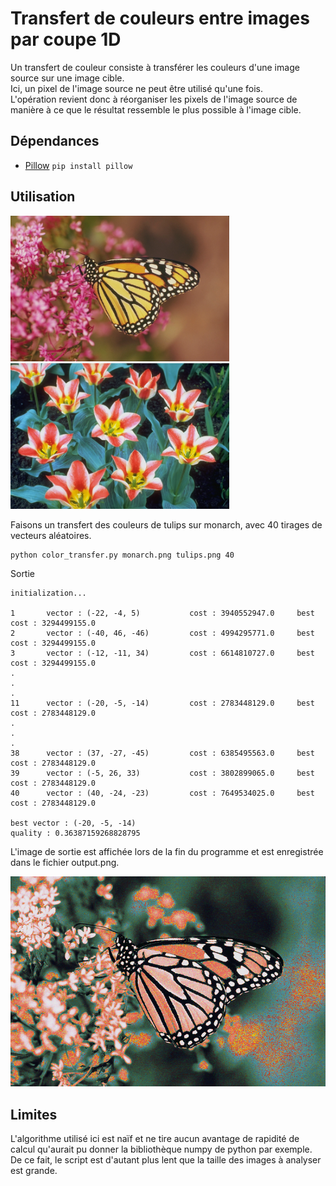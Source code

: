 # Transfert de couleurs entre images par coupe 1D

Un transfert de couleur consiste à transférer les couleurs d'une image source sur une image cible.<br/>
Ici, un pixel de l'image source ne peut être utilisé qu'une fois.<br/>
L'opération revient donc à réorganiser les pixels de l'image source
de manière à ce que le résultat ressemble le plus possible à l'image cible.

## Dépendances

- [Pillow](https://pypi.org/project/Pillow/) ```pip install pillow```

## Utilisation

<img src="monarch.png" width="350" alt="img"/> <img src="tulips.png" width="350" alt="img"/>

Faisons un transfert des couleurs de tulips sur monarch, avec 40 tirages de vecteurs aléatoires.
```
python color_transfer.py monarch.png tulips.png 40
```
Sortie
```
initialization...

1       vector : (-22, -4, 5)           cost : 3940552947.0     best cost : 3294499155.0
2       vector : (-40, 46, -46)         cost : 4994295771.0     best cost : 3294499155.0
3       vector : (-12, -11, 34)         cost : 6614810727.0     best cost : 3294499155.0
.
.
.
11      vector : (-20, -5, -14)         cost : 2783448129.0     best cost : 2783448129.0
.
.
.
38      vector : (37, -27, -45)         cost : 6385495563.0     best cost : 2783448129.0
39      vector : (-5, 26, 33)           cost : 3802899065.0     best cost : 2783448129.0
40      vector : (40, -24, -23)         cost : 7649534025.0     best cost : 2783448129.0

best vector : (-20, -5, -14)
quality : 0.36387159268828795
```

L'image de sortie est affichée lors de la fin du programme et est enregistrée dans le fichier output.png.

<img src="output.png" width="600" alt="img"/>

## Limites

L'algorithme utilisé ici est naïf et ne tire aucun avantage de rapidité de calcul
qu'aurait pu donner la bibliothèque numpy de python par exemple.<br/>
De ce fait, le script est d'autant plus lent que la taille des images à analyser est grande.